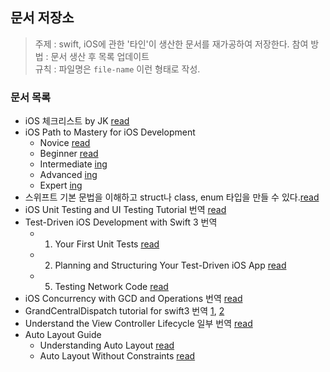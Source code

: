 ## 문서 저장소

> 주제 : swift, iOS에 관한 '타인'이 생산한 문서를 재가공하여 저장한다.
> 참여 방법 : 문서 생산 후 목록 업데이트  
> 규칙 : 파일명은 `file-name` 이런 형태로 작성.

### 문서 목록

- iOS 체크리스트 by JK [read](2017/ios-checklist.md)
- iOS Path to Mastery for iOS Development
  - Novice [read](2017/Novice.md)
  - Beginner [read](2017/Beginner.md)
  - Intermediate [ing](2017/Intermediate.md)
  - Advanced [ing](2017/Advanced.md)
  - Expert [ing](2017/Expert.md)
- 스위프트 기본 문법을 이해하고 struct나 class, enum 타입을 만들 수 있다.[read](2017/struct-class-enum.md)
- iOS Unit Testing and UI Testing Tutorial 번역 [read](2017/iOS-Unit-Testing-and-UI-Testing-Tutorial.md)
- Test-Driven iOS Development with Swift 3 번역
  - 1. Your First Unit Tests [read](2017/Your-First-Unit-Tests-Xcode.md)
  - 2. Planning and Structuring Your Test-Driven iOS App [read](2017/Planning-and-Structuring-Your-Test-Driven-iOS-App.md)
  - 5. Testing Network Code [read](2017/Testing-Network-Code.md)
- iOS Concurrency with GCD and Operations 번역 [read](2017/iOS-Concurrency-with-GCD-and-Operations.md)
- GrandCentralDispatch tutorial for swift3 번역 [1](2017/GrandCentralDispatch-tutorial-for-swift3-part1.md), [2](2017/GrandCentralDispatch-tutorial-for-swift3-part2.md)
- Understand the View Controller Lifecycle 일부 번역 [read](2017/understand-the-view-controller-lifecycle.md)
- Auto Layout Guide
  - Understanding Auto Layout [read](2017/Understanding-Auto-Layout.md)
  - Auto Layout Without Constraints [read](2017/Auto-Layout-Without-Constraints.md)